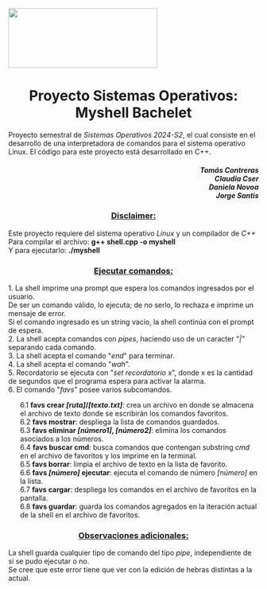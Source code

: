 <head>
   <img src="https://normasgraficas.udec.cl/sites/default/files/marcaderecha.png" width="300" height="120">
</head>
<body>
   <h1 align="center"><b></b>Proyecto Sistemas Operativos: Myshell Bachelet</b></h1>
   Proyecto semestral de <i>Sistemas Operativos 2024-S2</i>, el cual consiste en el desarrollo de una interpretadora de comandos para el sistema operativo Linux.
   El código para este proyecto está desarrollado en C++.
   <h4 align="right"><i>
      Tomás Contreras<br>
      Claudia Cser<br>
      Daniela Novoa<br>
      Jorge Santis<br>
   </i></h4>

   <h3 align="center"><ins>Disclaimer:</ins></h3>
   Este proyecto requiere del sistema operativo <em>Linux</em> y un compilador de <em>C++</em><br>
   Para compilar el archivo: <strong>g++ shell.cpp -o myshell</strong><br>
   Y para ejecutarlo: <strong>./myshell</strong><br>

   <h3 align="center"><ins>Ejecutar comandos:</ins></h3>
   1. La shell imprime una prompt que espera los comandos ingresados por el usuario.<br>
      De ser un comando válido, lo ejecuta; de no serlo, lo rechaza e imprime un mensaje de error.<br>
      Si el comando ingresado es un string vacío, la shell continúa con el prompt de espera.<br>
   2. La shell acepta comandos con <i>pipes</i>, haciendo uso de un caracter "<i>|</i>" separando cada comando.<br>
   3. La shell acepta el comando "<i>end</i>" para terminar.<br>
   4. La shell acepta el comando "<i>wah</i>".<br>
   5. Recordatorio se ejecuta con "<i>set recordatorio x</i>", donde x es la cantidad de segundos que el programa espera para activar la alarma.<br>
   6. El comando "<i>favs</i>" posee varios subcomandos.<br>
   <ul>
      6.1 <b>favs crear <i>[ruta]</i>/<i>[texto.txt]</i></b>: crea un archivo en donde se almacena el archivo de texto donde se escribirán los comandos favoritos.<br>
      6.2 <b>favs mostrar</b>: despliega la lista de comandos guardados.<br>
      6.3 <b>favs eliminar <i>[número1]</i>, <i>[número2]</i></b>: elimina los comandos asociados a los números.<br>
      6.4 <b>favs buscar cmd</b>: busca comandos que contengan substring <i>cmd</i> en el archivo de favoritos y los imprime en la terminal.<br>
      6.5 <b>favs borrar</b>: limpia el archivo de texto en la lista de favorito.<br>
      6.6 <b>favs <i>[número]</i> ejecutar</b>: ejecuta el comando de número <i>[número]</i> en la lista.<br>
      6.7 <b>favs cargar</b>: despliega los comandos en el archivo de favoritos en la pantalla.<br>
      6.8 <b>favs guardar</b>: guarda los comandos agregados en la iteración actual de la shell en el archivo de favoritos.<br>
   </ul>

   <h3 align="center"><ins>Observaciones adicionales:</ins></h3>
   La shell guarda cualquier tipo de comando del tipo <i>pipe</i>, independiente de si se pudo ejecutar o no.<br>
   Se cree que este error tiene que ver con la edición de hebras distintas a la actual.
</body>
   
